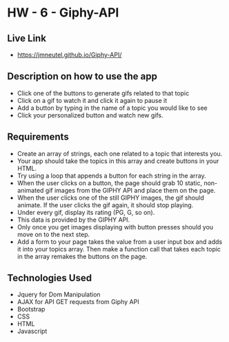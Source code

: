 # HW - 6 - Giphy-API

## Live Link
 - https://jmneutel.github.io/Giphy-API/

## Description on how to use the app
- Click one of the buttons to generate gifs related to that topic
- Click on a gif to watch it and click it again to pause it
- Add a button by typing in the name of a topic you would like to see
- Click your personalized button and watch new gifs.

## Requirements
- Create an array of strings, each one related to a topic that interests you.
- Your app should take the topics in this array and create buttons in your HTML.
- Try using a loop that appends a button for each string in the array.
- When the user clicks on a button, the page should grab 10 static, non-animated gif images from the GIPHY API and place them on the page.
- When the user clicks one of the still GIPHY images, the gif should animate. If the user clicks the gif again, it should stop playing.
- Under every gif, display its rating (PG, G, so on).
- This data is provided by the GIPHY API.
- Only once you get images displaying with button presses should you move on to the next step.
- Add a form to your page takes the value from a user input box and adds it into your topics array. Then make a function call that takes each topic in the array remakes the buttons on the page.

## Technologies Used

- Jquery for Dom Manipulation
- AJAX for API GET requests from Giphy API 
- Bootstrap 
- CSS
- HTML 
- Javascript

